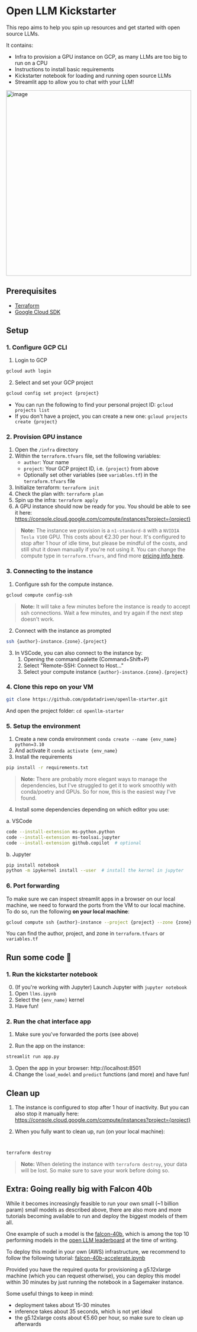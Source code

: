 # Open LLM Kickstarter

This repo aims to help you spin up resources and get started with open source LLMs.

It contains:

- Infra to provision a GPU instance on GCP, as many LLMs are too big to run on a CPU
- Instructions to install basic requirements
- Kickstarter notebook for loading and running open source LLMs
- Streamlit app to allow you to chat with your LLM!


<img width="500" alt="image" src="https://github.com/godatadriven/openllm-starter/assets/48921025/165901a8-870b-462a-8014-163104b69120">


## Prerequisites

- [Terraform](https://www.terraform.io/downloads.html)
- [Google Cloud SDK](https://cloud.google.com/sdk/docs/install)

## Setup

### 1. Configure GCP CLI

1. Login to GCP

```bash
gcloud auth login
```

2. Select and set your GCP project

```bash
gcloud config set project {project}
```

- You can run the following to find your personal project ID: `gcloud projects list`
- If you don't have a project, you can create a new one: `gcloud projects create {project}`

### 2. Provision GPU instance

1. Open the `/infra` directory
2. Within the `terraform.tfvars` file, set the following variables:
   - `author`: Your name
   - `project`: Your GCP project ID, i.e. `{project}` from above
   - Optionally set other variables (see `variables.tf`) in the `terraform.tfvars` file
3. Initialize terraform: `terraform init`
4. Check the plan with: `terraform plan`
5. Spin up the infra: `terraform apply`
6. A GPU instance should now be ready for you. You should be able to see it here: <br>https://console.cloud.google.com/compute/instances?project={project}

> **Note:** The instance we provision is a `n1-standard-8` with a `NVIDIA Tesla V100` GPU. This costs about €2.30 per hour. It's configured to stop after 1 hour of idle time, but please be mindful of the costs, and still shut it down manually if you're not using it. You can change the compute type in `terraform.tfvars`, and find more [pricing info here](https://cloud.google.com/compute/vm-instance-pricing).

### 3. Connecting to the instance

1. Configure ssh for the compute instance.

```bash
gcloud compute config-ssh
```

> **Note:** It will take a few minutes before the instance is ready to accept ssh connections. Wait a few minutes, and try again if the next step doesn't work.

2. Connect with the instance as prompted

```bash
ssh {author}-instance.{zone}.{project}
```

3. In VSCode, you can also connect to the instance by:
   1. Opening the command palette (Command+Shift+P)
   2. Select "Remote-SSH: Connect to Host..."
   3. Select your compute instance `{author}-instance.{zone}.{project}`

### 4. Clone this repo on your VM

```bash
git clone https://github.com/godatadriven/openllm-starter.git
```
And open the project folder: `cd openllm-starter`

### 5. Setup the environment

1. Create a new conda environment `conda create --name {env_name} python=3.10`
2. And activate it `conda activate {env_name}`
3. Install the requirements

```bash
pip install -r requirements.txt
```

> **Note:** There are probably more elegant ways to manage the dependencies, but I've struggled to get it to work smoothly with conda/poetry and GPUs. So for now, this is the easiest way I've found.

4. Install some dependencies depending on which editor you use:

a. VSCode
```bash
code --install-extension ms-python.python
code --install-extension ms-toolsai.jupyter
code --install-extension github.copilot  # optional
```
b. Jupyter
```bash
pip install notebook
python -m ipykernel install --user  # install the kernel in jupyter
```

### 6. Port forwarding

To make sure we can inspect streamlit apps in a browser on our local machine, we need to forward the ports from the VM to our local machine. To do so, run the following **on your local machine**:

```bash
gcloud compute ssh {author}-instance --project {project} --zone {zone} -- -L 8501:localhost:8501 -L 8888:localhost:8888
```

You can find the author, project, and zone in `terraform.tfvars` or `variables.tf`

## Run some code 🚀

### 1. Run the kickstarter notebook

0. (If you're working with Jupyter) Launch Jupyter with `jupyter notebook`
1. Open `llms.ipynb`
2. Select the `{env_name}` kernel
3. Have fun!

### 2. Run the chat interface app

1. Make sure you've forwarded the ports (see above)

2. Run the app on the instance:

```bash
streamlit run app.py
```

3. Open the app in your browser: http://localhost:8501 
4. Change the `load_model` and `predict` functions (and more) and have fun!

## Clean up

1. The instance is configured to stop after 1 hour of inactivity. But you can also stop it manually here: <br>https://console.cloud.google.com/compute/instances?project={project}

2. When you fully want to clean up, run (on your local machine):

```bash


terraform destroy
```

> **Note:** When deleting the instance with `terraform destroy`, your data will be lost. So make sure to save your work before doing so.


## Extra: Going really big with Falcon 40b

While it becomes increasingly feasible to run your own small (~1 billion param) small models as described above, there are also more and more tutorials becoming available to run and deploy the biggest models of them all.

One example of such a model is the [falcon-40b](https://huggingface.co/tiiuae/falcon-40b), which is among the top 10 performing models in the [open LLM leaderboard]([url](https://huggingface.co/spaces/HuggingFaceH4/open_llm_leaderboard)https://huggingface.co/spaces/HuggingFaceH4/open_llm_leaderboard) at the time of writing. 

To deploy this model in your own (AWS) infrastructure, we recommend to follow the following tutorial: [falcon-40b-accelerate.ipynb](https://github.com/aws/amazon-sagemaker-examples/blob/main/inference/generativeai/llm-workshop/lab10-falcon-40b-and-7b/falcon-40b-accelerate.ipynb)

Provided you have the required quota for provisioning a g5.12xlarge machine (which you can request otherwise), you can deploy this model within 30 minutes by just running the notebook in a Sagemaker instance.

Some useful things to keep in mind:
- deployment takes about 15-30 minutes
- inference takes about 35 seconds, which is not yet ideal
- the g5.12xlarge costs about €5.60 per hour, so make sure to clean up afterwards
